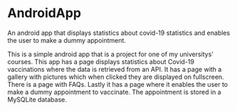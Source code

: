 # AndroidApp
An android app that displays statistics about covid-19 statistics and enables the user to make a dummy appointment.

This is a simple android app that is a project for one of my universitys' courses. This app has a page displays statistics about Covid-19 vaccinations 
where the data is retrieved from an API. It has a page with a gallery with pictures which when clicked they are displayed on fullscreen. There is a
page with FAQs. Lastly it has a page where it enables the user to make a dummy appointment to vaccinate. The appointment is stored in a MySQLite database.
